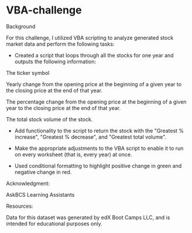 # VBA-challenge

Background

For this challenge, I utilized VBA scripting to analyze generated stock market data and perform the following tasks:

- Created a script that loops through all the stocks for one year and outputs the following information:

The ticker symbol

Yearly change from the opening price at the beginning of a given year to the closing price at the end of that year.

The percentage change from the opening price at the beginning of a given year to the closing price at the end of that year.

The total stock volume of the stock.

- Add functionality to the script to return the stock with the "Greatest % increase", "Greatest % decrease", and "Greatest total volume".

- Make the appropriate adjustments to the VBA script to enable it to run on every worksheet (that is, every year) at once.

- Used conditional formatting to highlight positive change in green and negative change in red.

Acknowledgment: 

AskBCS Learning Assistants 

Resources:

Data for this dataset was generated by edX Boot Camps LLC, and is intended for educational purposes only.
